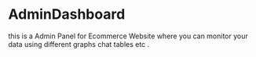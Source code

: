 # AdminDashboard
this is a Admin Panel for Ecommerce Website where you can monitor your data using different graphs chat tables etc .
